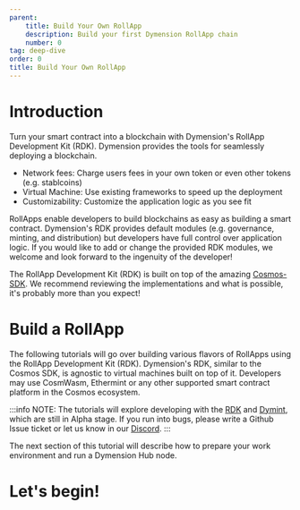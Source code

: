 ```yaml
---
parent:
    title: Build Your Own RollApp
    description: Build your first Dymension RollApp chain
    number: 0
tag: deep-dive
order: 0
title: Build Your Own RollApp
---
```


# Introduction

Turn your smart contract into a blockchain with Dymension's RollApp Development Kit (RDK). Dymension provides the tools for seamlessly deploying a blockchain.

-   Network fees: Charge users fees in your own token or even other tokens (e.g. stablcoins)
-   Virtual Machine: Use existing frameworks to speed up the deployment
-   Customizability: Customize the application logic as you see fit

RollApps enable developers to build blockchains as easy as building a smart contract. Dymension's RDK provides default modules (e.g. governance, minting, and distribution) but developers have full control over application logic. If you would like to add or change the provided RDK modules, we welcome and look forward to the ingenuity of the developer!

The RollApp Development Kit (RDK) is built on top of the amazing [Cosmos-SDK](https://docs.cosmos.network/main). We recommend reviewing the implementations and what is possible, it's probably more than you expect!

# Build a RollApp

The following tutorials will go over building various flavors of RollApps using the RollApp Development Kit (RDK). Dymension's RDK, similar to the Cosmos SDK, is agnostic to virtual machines built on top of it. Developers may use CosmWasm, Ethermint or any other supported smart contract platform in the Cosmos ecosystem.

:::info NOTE:
The tutorials will explore developing with the [RDK](https://github.com/dymensionxyz/rdk) and [Dymint](https://github.com/dymensionxyz/dymint), which are still in Alpha stage. If you run into bugs, please write a Github Issue ticket or let us know in our [Discord](http://discord.gg/dymension).
:::

The next section of this tutorial will describe how to prepare your work environment and run a Dymension Hub node.

# Let's begin!
